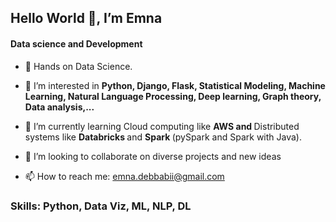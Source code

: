 ## Hello World 👋, I’m Emna

#### Data science and Development 

- 👋 Hands on Data Science. 

- 👀 I’m interested in <b> Python, Django, Flask, Statistical Modeling, Machine Learning, Natural Language Processing, Deep learning, Graph theory, Data analysis,...</b>

- 🌱 I’m currently learning Cloud computing like <b> AWS and </b> Distributed systems like <b> Databricks </b> and <b> Spark </b> (pySpark and Spark with Java).

- 💞️ I’m looking to collaborate on diverse projects and new ideas

- 📫 How to reach me: <a href = "mailto: emna.debbabii@gmail.com">emna.debbabii@gmail.com</a>

### Skills: Python, Data Viz, ML, NLP, DL






